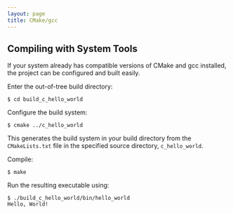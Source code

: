 ```yaml
---
layout: page
title: CMake/gcc
---
```


## Compiling with System Tools

If your system already has compatible versions of CMake and gcc installed,
the project can be configured and built easily.


Enter the out-of-tree build directory:
```
$ cd build_c_hello_world
```

Configure the build system:
```
$ cmake ../c_hello_world
```
This generates the build system in your build directory
from the `CMakeLists.txt` file in the specified source directory,
`c_hello_world`.

Compile:
```
$ make
```

Run the resulting executable using:
```
$ ./build_c_hello_world/bin/hello_world
Hello, World!
```
